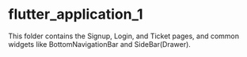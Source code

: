 # flutter_application_1

This folder contains the Signup, Login, and Ticket pages, and common widgets like BottomNavigationBar and SideBar(Drawer).
